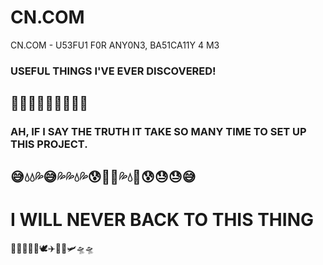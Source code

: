 # CN.COM
CN.COM - U53FU1 F0R ANY0N3, BA51CA11Y 4 M3

### USEFUL THINGS I'VE EVER DISCOVERED!
## 🤪😎😍😁😄😏😃😊🥰

### AH, IF I SAY THE TRUTH IT TAKE SO MANY TIME TO SET UP THIS PROJECT.
## 😅💧💧💦😅💦💦💧💦😰🥵🤬💦💧🤬😰😓😓😅

# I WILL NEVER BACK TO THIS THING
🏃🏃🏃🏃🏃🕊✈🛫🛬🛩🛸🛸
